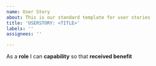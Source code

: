 ```yaml
---
name: User Story
about: This is our standard template for user stories
title: 'USERSTORY: <TITLE>'
labels: ''
assignees: ''

---
```


As a **role** I can **capability** so that **received benefit**
